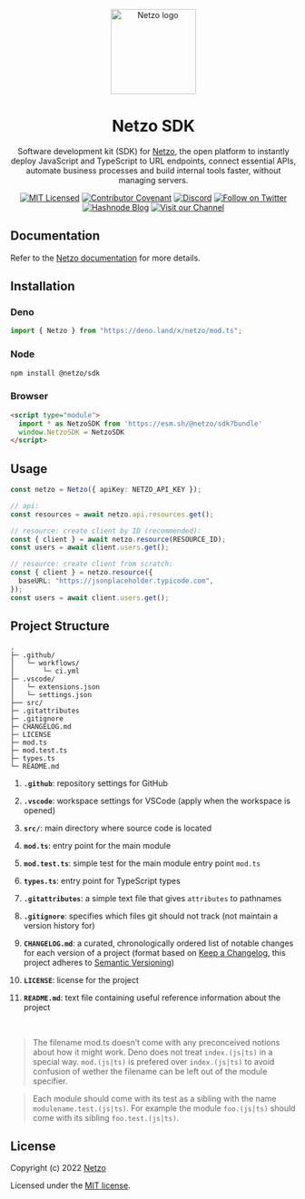 <p align="center">
  <a href="https://netzo.io" rel="noopener" target="_blank">
    <img width="150" src="https://netzo.io/images/netzo-symbol-light.svg" alt="Netzo logo" />
  </a>
</p>

<h1 align="center">Netzo SDK</h1>

<p align="center">
  Software development kit (SDK) for <a href="https://app.netzo.io" target="_blank">Netzo</a>, the open platform to instantly deploy JavaScript and TypeScript to URL endpoints, connect essential APIs, automate business processes and build internal tools faster, without managing servers.
</p>

<div align="center">

[![MIT Licensed](https://img.shields.io/github/license/netzo/plugins)](https://github.com/netzo/netzo/tree/main/LICENSE)
[![Contributor Covenant](https://img.shields.io/badge/Contributor%20Covenant-2.1-4baaaa.svg)](CODE_OF_CONDUCT.md)
[![Discord](https://discord.com/api/guilds/1069584352415068251/widget.png)](https://discord.gg/tbDUpRQCTk)
[![Follow on Twitter](https://img.shields.io/twitter/follow/netzoio.svg?label=follow+netzoio)](https://twitter.com/netzoio)
[![Hashnode Blog](https://img.shields.io/badge/hashnode-blog-blue)](https://blog.netzo.io)
[![Visit our Channel](https://img.shields.io/youtube/channel/views/UCHFSTwM7-ZjeJRI0RwtlFmg)](https://www.youtube.com/channel/UCHFSTwM7-ZjeJRI0RwtlFmg)

</div>

## Documentation

Refer to the
[Netzo documentation](https://netzo.io/docs/getting-started/introduction) for
more details.

## Installation

### Deno

```ts
import { Netzo } from "https://deno.land/x/netzo/mod.ts";
```

### Node

```bash
npm install @netzo/sdk
```

### Browser

```html
<script type="module">
  import * as NetzoSDK from 'https://esm.sh/@netzo/sdk?bundle'
  window.NetzoSDK = NetzoSDK
</script>
```

## Usage

```ts
const netzo = Netzo({ apiKey: NETZO_API_KEY });

// api:
const resources = await netzo.api.resources.get();

// resource: create client by ID (recommended):
const { client } = await netzo.resource(RESOURCE_ID);
const users = await client.users.get();

// resource: create client from scratch:
const { client } = netzo.resource({
  baseURL: "https://jsonplaceholder.typicode.com",
});
const users = await client.users.get();
```

## Project Structure

```
.
├─ .github/
│   └─ workflows/
│       └─ ci.yml
├─ .vscode/
│   └─ extensions.json
│   └─ settings.json
├── src/
├─ .gitattributes
├─ .gitignore
├─ CHANGELOG.md
├─ LICENSE
├─ mod.ts
├─ mod.test.ts
├─ types.ts
└─ README.md
```

1. **`.github`**: repository settings for GitHub

2. **`.vscode`**: workspace settings for VSCode (apply when the workspace is
   opened)

3. **`src/`**: main directory where source code is located

4. **`mod.ts`**: entry point for the main module

5. **`mod.test.ts`**: simple test for the main module entry point `mod.ts`

6. **`types.ts`**: entry point for TypeScript types

7. **`.gitattributes`**: a simple text file that gives `attributes` to pathnames

8. **`.gitignore`**: specifies which files git should not track (not maintain a
   version history for)

9. **`CHANGELOG.md`**: a curated, chronologically ordered list of notable
   changes for each version of a project (format based on
   [Keep a Changelog](https://keepachangelog.com/en/1.0.0/), this project
   adheres to [Semantic Versioning](https://semver.org/spec/v2.0.0.html))

10. **`LICENSE`**: license for the project

11. **`README.md`**: text file containing useful reference information about the
    project

<br>

> The filename mod.ts doesn’t come with any preconceived notions about how it
> might work. Deno does not treat `index.(js|ts)` in a special way.
> `mod.(js|ts)` is prefered over `index.(js|ts)` to avoid confusion of wether
> the filename can be left out of the module specifier.

> Each module should come with its test as a sibling with the name
> `modulename.test.(js|ts)`. For example the module `foo.(js|ts)` should come
> with its sibling `foo.test.(js|ts)`.

## License

Copyright (c) 2022 [Netzo](https://netzo.io)

Licensed under the [MIT license](LICENSE).

